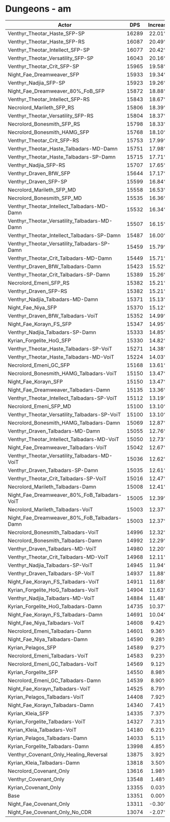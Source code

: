 # Dungeons - am
| Actor | DPS | Increase |
|---|:---:|:---:|
|Venthyr_Theotar_Haste_SFP-SP|16289|22.01%|
|Venthyr_Theotar_Haste_SFP-RS|16087|20.49%|
|Venthyr_Theotar_Intellect_SFP-SP|16077|20.42%|
|Venthyr_Theotar_Versatility_SFP-SP|16043|20.16%|
|Venthyr_Theotar_Crit_SFP-SP|15965|19.58%|
|Night_Fae_Dreamweaver_SFP|15933|19.34%|
|Venthyr_Nadjia_SFP-SP|15923|19.26%|
|Night_Fae_Dreamweaver_80%_FoB_SFP|15872|18.88%|
|Venthyr_Theotar_Intellect_SFP-RS|15843|18.67%|
|Necrolord_Marileth_SFP_RS|15806|18.39%|
|Venthyr_Theotar_Versatility_SFP-RS|15804|18.37%|
|Necrolord_Bonesmith_SFP_RS|15798|18.33%|
|Necrolord_Bonesmith_HAMG_SFP|15768|18.10%|
|Venthyr_Theotar_Crit_SFP-RS|15753|17.99%|
|Venthyr_Theotar_Haste_Talbadars-MD-Damn|15751|17.98%|
|Venthyr_Theotar_Haste_Talbadars-SP-Damn|15715|17.71%|
|Venthyr_Nadjia_SFP-RS|15707|17.65%|
|Venthyr_Draven_BfW_SFP|15644|17.17%|
|Venthyr_Draven_SFP-SP|15599|16.84%|
|Necrolord_Marileth_SFP_MD|15558|16.53%|
|Necrolord_Bonesmith_SFP_MD|15535|16.36%|
|Venthyr_Theotar_Intellect_Talbadars-MD-Damn|15532|16.34%|
|Venthyr_Theotar_Versatility_Talbadars-MD-Damn|15507|16.15%|
|Venthyr_Theotar_Intellect_Talbadars-SP-Damn|15487|16.00%|
|Venthyr_Theotar_Versatility_Talbadars-SP-Damn|15459|15.79%|
|Venthyr_Theotar_Crit_Talbadars-MD-Damn|15449|15.71%|
|Venthyr_Draven_BfW_Talbadars-Damn|15423|15.52%|
|Venthyr_Theotar_Crit_Talbadars-SP-Damn|15389|15.26%|
|Necrolord_Emeni_SFP_RS|15382|15.21%|
|Venthyr_Draven_SFP-RS|15382|15.21%|
|Venthyr_Nadjia_Talbadars-MD-Damn|15371|15.13%|
|Night_Fae_Niya_SFP|15370|15.12%|
|Venthyr_Draven_BfW_Talbadars-VoiT|15352|14.99%|
|Night_Fae_Korayn_FS_SFP|15347|14.95%|
|Venthyr_Nadjia_Talbadars-SP-Damn|15333|14.85%|
|Kyrian_Forgelite_HoG_SFP|15330|14.82%|
|Venthyr_Theotar_Haste_Talbadars-SP-VoiT|15271|14.38%|
|Venthyr_Theotar_Haste_Talbadars-MD-VoiT|15224|14.03%|
|Necrolord_Emeni_GC_SFP|15168|13.61%|
|Necrolord_Bonesmith_HAMG_Talbadars-VoiT|15150|13.47%|
|Night_Fae_Korayn_SFP|15150|13.47%|
|Night_Fae_Dreamweaver_Talbadars-Damn|15135|13.36%|
|Venthyr_Theotar_Intellect_Talbadars-SP-VoiT|15112|13.19%|
|Necrolord_Emeni_SFP_MD|15100|13.10%|
|Venthyr_Theotar_Versatility_Talbadars-SP-VoiT|15100|13.10%|
|Necrolord_Bonesmith_HAMG_Talbadars-Damn|15069|12.87%|
|Venthyr_Draven_Talbadars-MD-Damn|15055|12.76%|
|Venthyr_Theotar_Intellect_Talbadars-MD-VoiT|15050|12.73%|
|Night_Fae_Dreamweaver_Talbadars-VoiT|15042|12.67%|
|Venthyr_Theotar_Versatility_Talbadars-MD-VoiT|15036|12.62%|
|Venthyr_Draven_Talbadars-SP-Damn|15035|12.61%|
|Venthyr_Theotar_Crit_Talbadars-SP-VoiT|15016|12.47%|
|Necrolord_Marileth_Talbadars-Damn|15008|12.41%|
|Night_Fae_Dreamweaver_80%_FoB_Talbadars-VoiT|15005|12.39%|
|Necrolord_Marileth_Talbadars-VoiT|15003|12.37%|
|Night_Fae_Dreamweaver_80%_FoB_Talbadars-Damn|15003|12.37%|
|Necrolord_Bonesmith_Talbadars-VoiT|14996|12.32%|
|Necrolord_Bonesmith_Talbadars-Damn|14992|12.29%|
|Venthyr_Draven_Talbadars-MD-VoiT|14980|12.20%|
|Venthyr_Theotar_Crit_Talbadars-MD-VoiT|14968|12.11%|
|Venthyr_Nadjia_Talbadars-SP-VoiT|14945|11.94%|
|Venthyr_Draven_Talbadars-SP-VoiT|14937|11.88%|
|Night_Fae_Korayn_FS_Talbadars-VoiT|14911|11.68%|
|Kyrian_Forgelite_HoG_Talbadars-VoiT|14904|11.63%|
|Venthyr_Nadjia_Talbadars-MD-VoiT|14884|11.48%|
|Kyrian_Forgelite_HoG_Talbadars-Damn|14735|10.37%|
|Night_Fae_Korayn_FS_Talbadars-Damn|14691|10.04%|
|Night_Fae_Niya_Talbadars-VoiT|14608|9.42%|
|Necrolord_Emeni_Talbadars-Damn|14601|9.36%|
|Night_Fae_Niya_Talbadars-Damn|14590|9.28%|
|Kyrian_Pelagos_SFP|14589|9.27%|
|Necrolord_Emeni_Talbadars-VoiT|14583|9.23%|
|Necrolord_Emeni_GC_Talbadars-VoiT|14569|9.12%|
|Kyrian_Forgelite_SFP|14550|8.98%|
|Necrolord_Emeni_GC_Talbadars-Damn|14539|8.90%|
|Night_Fae_Korayn_Talbadars-VoiT|14525|8.79%|
|Kyrian_Pelagos_Talbadars-VoiT|14408|7.92%|
|Night_Fae_Korayn_Talbadars-Damn|14340|7.41%|
|Kyrian_Kleia_SFP|14335|7.37%|
|Kyrian_Forgelite_Talbadars-VoiT|14327|7.31%|
|Kyrian_Kleia_Talbadars-VoiT|14180|6.21%|
|Kyrian_Pelagos_Talbadars-Damn|14033|5.11%|
|Kyrian_Forgelite_Talbadars-Damn|13998|4.85%|
|Venthyr_Covenant_Only_Healing_Reversal|13875|3.92%|
|Kyrian_Kleia_Talbadars-Damn|13818|3.50%|
|Necrolord_Covenant_Only|13616|1.98%|
|Venthyr_Covenant_Only|13548|1.48%|
|Kyrian_Covenant_Only|13355|0.03%|
|Base|13351|0.00%|
|Night_Fae_Covenant_Only|13311|-0.30%|
|Night_Fae_Covenant_Only_No_CDR|13074|-2.07%|
